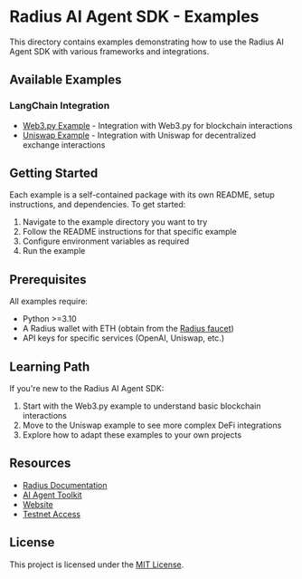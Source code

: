 # Radius AI Agent SDK - Examples

This directory contains examples demonstrating how to use the Radius AI Agent SDK with various frameworks and integrations.

## Available Examples

### LangChain Integration

- [Web3.py Example](https://github.com/radiustechsystems/ai-agent-toolkit/blob/main/python/examples/langchain/web3) - Integration with Web3.py for blockchain interactions
- [Uniswap Example](https://github.com/radiustechsystems/ai-agent-toolkit/blob/main/python/examples/langchain/uniswap) - Integration with Uniswap for decentralized exchange interactions

## Getting Started

Each example is a self-contained package with its own README, setup instructions, and dependencies. To get started:

1. Navigate to the example directory you want to try
2. Follow the README instructions for that specific example
3. Configure environment variables as required
4. Run the example

## Prerequisites

All examples require:
- Python >=3.10
- A Radius wallet with ETH (obtain from the [Radius faucet](https://testnet.radiustech.xyz/dashboard/faucet))
- API keys for specific services (OpenAI, Uniswap, etc.)

## Learning Path

If you're new to the Radius AI Agent SDK:

1. Start with the Web3.py example to understand basic blockchain interactions
2. Move to the Uniswap example to see more complex DeFi integrations
3. Explore how to adapt these examples to your own projects

## Resources

- [Radius Documentation](https://docs.radiustech.xyz)
- [AI Agent Toolkit](https://github.com/radiustechsystems/ai-agent-toolkit)
- [Website](https://radiustech.xyz/)
- [Testnet Access](https://docs.radiustech.xyz/radius-testnet-access)

## License

This project is licensed under the [MIT License](https://github.com/radiustechsystems/ai-agent-toolkit/blob/main/LICENSE).